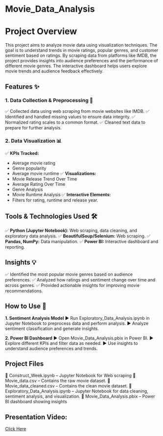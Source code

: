 # Movie_Data_Analysis

# Project Overview
This project aims to analyze movie data using visualization techniques. The goal is to understand trends in movie ratings, popular genres, and customer sentiment based on ratings. By scraping data from platforms like IMDB, the project provides insights into audience preferences and the performance of different movie genres. The interactive dashboard helps users explore movie trends and audience feedback effectively.

## Features ✨

### 1. Data Collection & Preprocessing 🔧
✅ Collected data using web scraping from movie websites like IMDB.
✅ Identified and handled missing values to ensure data integrity.
✅ Normalized rating scales to a common format.
✅ Cleaned text data to prepare for further analysis.

### 2. Data Visualization 📊
✅ **KPIs Tracked:**
  - Average movie rating
  - Genre popularity
  - Average movie runtime
✅ **Visualizations:**
  - Movie Release Trend Over Time
  - Average Rating Over Time
  - Genre Analysis
  - Movie Runtime Analysis
✅ **Interactive Elements:**
  - Filters for rating, runtime and release year.

## Tools & Technologies Used 🛠️
✅ **Python (Jupyter Notebook):** Web scraping, data cleaning, and exploratory data analysis.
✅ **BeautifulSoup/Selenium:** Web scraping.
✅ **Pandas, NumPy:** Data manipulation.
✅ **Power BI:** Interactive dashboard and reporting.

## Insights 💡
✅ Identified the most popular movie genres based on audience preferences.
✅ Analyzed how ratings and sentiment change over time and across genres.
✅ Provided actionable insights for improving movie recommendations.

## How to Use 🚀
**1. Sentiment Analysis Model**
▶️ Run Exploratory_Data_Analysis.ipynb in Jupyter Notebook to preprocess data and perform analysis.
▶️ Analyze sentiment classification and generate insights.

**2. Power BI Dashboard**
▶️ Open Movie_Data_Analysis.pbix in Power BI.
▶️ Explore different KPIs and filter data as needed.
▶️ Use insights to understand audience preferences and trends.

## Project Files
📂 Construct_Week.ipynb – Jupyter Notebook for Web scraping
📂 Movie_data.csv – Contains the raw movie dataset.
📂 Movie_data_cleaned.csv – Contains the clean movie dataset.
📂 Exploratory_Data_Analysis.ipynb – Jupyter Notebook for data cleaning, sentiment analysis, and visualization.
📂 Movie_Data_Analysis.pbix – Power BI dashboard showing insights

## Presentation Video:
[Click Here](https://youtu.be/ZZ0Acai8-oc)
